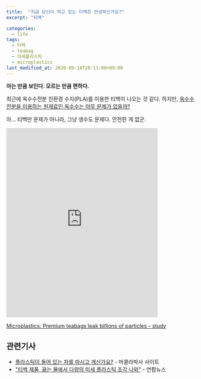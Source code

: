 ```yaml
---
title:  "지금 당신이 먹고 있는 티백은 안녕하신가요?"
excerpt: "티백"

categories:
  - life
tags:
  - 티백
  - teabag
  - 미세플라스틱
  - microplastics
last_modified_at: 2020-09-14T20:11:00+09:00
---
```


**아는 만큼 보인다. 모르는 만큼 편하다.**

최근에 옥수수전분 친환경 수지(PLA)를 이용한 티백이 나오는 것 같다. 하지만, [옥수수전분을 이용하는 원재료인 옥수수는 아무 문제가 없을까?](http://www.olivenote.co.kr/news/articleView.html?idxno=125)

아... 티백만 문제가 아니라, 그냥 생수도 문제다. 안전한 게 없군.
<iframe width="400" height="500" frameborder="0" src="https://www.bbc.com/news/av/embed/p0615096/49845940"></iframe>

[Microplastics: Premium teabags leak billions of particles - study](https://www.bbc.com/news/world-us-canada-49845940#:~:text=Some%20premium%20tea%20bags%20might,waters%2C%20and%20in%20some%20foods.)

## 관련기사
* [플라스틱이 들어 있는 차를 마시고 계신가요?](https://korean.mercola.com/sites/articles/archive/2019/12/24/%ED%8B%B0%EB%B0%B1-%ED%94%8C%EB%9D%BC%EC%8A%A4%ED%8B%B1-%ED%95%A8%EC%9C%A0.aspx) - 머콜라박사 사이트
* ["티백 제품, 끓는 물에서 다량의 미세 플라스틱 조각 나와"](https://www.yna.co.kr/view/AKR20190926144300009) - 연합뉴스